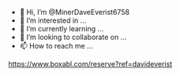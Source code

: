 - 👋 Hi, I’m @MinerDaveEverist6758
- 👀 I’m interested in ...
- 🌱 I’m currently learning ...
- 💞️ I’m looking to collaborate on ...
- 📫 How to reach me ...

<!---
MinerDaveEverist6758/MinerDaveEverist6758 is a ✨ special ✨ repository because its `README.md` (this file) appears on your GitHub profile.
You can click the Preview link to take a look at your changes.
--->

https://www.boxabl.com/reserve?ref=davideverist
